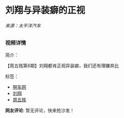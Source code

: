 # 刘翔与异装癖的正视

###### 来源：太平洋汽车

### 视频详情

简介：

【周五贱第6期】刘翔都肯正视异装癖，我们还有理嫌弃比

标签：

- [啊车网](//pcauto.pcvideo.com.cn/tag/啊车网/)
- [刘翔](//pcauto.pcvideo.com.cn/tag/刘翔/)
- [周五贱](//pcauto.pcvideo.com.cn/tag/周五贱/)

**网友评论**: 暂无评论，快来抢沙发！
<!-- tcd_original_link https://mpcauto.pcvideo.com.cn/v_49964.html -->
